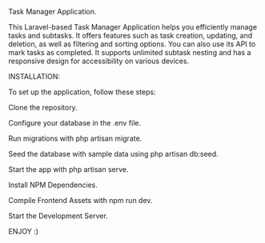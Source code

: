 Task Manager Application.

This Laravel-based Task Manager Application helps you efficiently manage tasks and subtasks.
It offers features such as task creation, updating, and deletion, as well as filtering and sorting options.
You can also use its API to mark tasks as completed.
It supports unlimited subtask nesting and has a responsive design for accessibility on various devices.

INSTALLATION:

To set up the application, follow these steps:

Clone the repository.

Configure your database in the .env file.

Run migrations with php artisan migrate.

Seed the database with sample data using php artisan db:seed.

Start the app with php artisan serve.

Install NPM Dependencies.

Compile Frontend Assets with npm run dev.

Start the Development Server.

ENJOY :)

